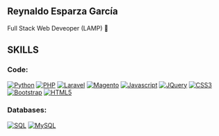 ## Reynaldo Esparza García
Full Stack Web Deveoper (LAMP) 👋

## SKILLS
### **Code**:

[![Python](https://img.shields.io/badge/-Python-fcd750?style=for-the-badge&logo=Python&logoColor=3573a6)](https://www.python.org/)
[![PHP](https://img.shields.io/badge/-PHP-747bb2?style=for-the-badge&logo=PHP&logoColor=black)](https://www.php.net/)
[![Laravel](https://img.shields.io/badge/-Laravel-fc3026?style=for-the-badge&logo=Laravel&logoColor=white)](https://laravel.com/)
[![Magento](https://img.shields.io/badge/-Magento-fb7c16?style=for-the-badge&logo=Magento&logoColor=white)](https://magento.com/)
[![Javascript](https://img.shields.io/badge/-JavaScript-F7DF1E?style=for-the-badge&logo=JavaScript&logoColor=black)](https://www.linkedin.com/in/reynaldoeg/)
[![JQuery](https://img.shields.io/badge/-JQuery-007396?style=for-the-badge&logo=JQuery&logoColor=white)](https://www.linkedin.com/in/reynaldoeg/)
[![CSS3](https://img.shields.io/badge/-CSS3-1572B6?style=for-the-badge&logo=CSS3&logoColor=white)](https://www.linkedin.com/in/reynaldoeg/)
[![Bootstrap](https://img.shields.io/badge/-Bootstrap-7952B3?style=for-the-badge&logo=Bootstrap&logoColor=white)](https://www.linkedin.com/in/reynaldoeg/)
[![HTML5](https://img.shields.io/badge/-HTML5-E34F26?style=for-the-badge&logo=HTML5&logoColor=white)](https://www.linkedin.com/in/reynaldoeg/)


### **Databases**:

[![SQL](https://img.shields.io/badge/-SQL-003B57?style=for-the-badge&logo=SQL&logoColor=white)](https://jessicafarias.github.io/)
[![MySQL](https://img.shields.io/badge/-MySQL-003B57?style=for-the-badge&logo=MySQL&logoColor=white)](https://jessicafarias.github.io/)


<!--
**reynaldoeg/reynaldoeg** is a ✨ _special_ ✨ repository because its `README.md` (this file) appears on your GitHub profile.

Here are some ideas to get you started:

- 🔭 I’m currently working on ...
- 🌱 I’m currently learning ...
- 👯 I’m looking to collaborate on ...
- 🤔 I’m looking for help with ...
- 💬 Ask me about ...
- 📫 How to reach me: ...
- 😄 Pronouns: ...
- ⚡ Fun fact: ...
-->
